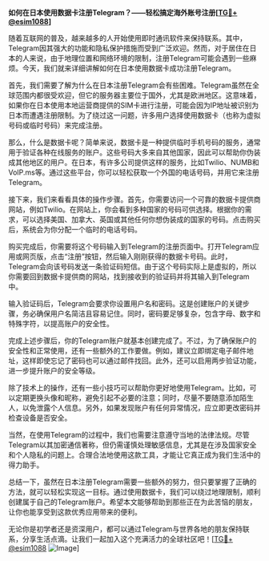 **如何在日本使用数据卡注册Telegram？——轻松搞定海外账号注册[[TG💪+ @esim1088](https://t.me/s/esim1088)]**

随着互联网的普及，越来越多的人开始使用即时通讯软件来保持联系。其中，Telegram因其强大的功能和隐私保护措施而受到广泛欢迎。然而，对于居住在日本的人来说，由于地理位置和网络环境的限制，注册Telegram可能会遇到一些麻烦。今天，我们就来详细讲解如何在日本使用数据卡成功注册Telegram。

首先，我们需要了解为什么在日本注册Telegram会有些困难。Telegram虽然在全球范围内都很受欢迎，但它的服务器主要位于国外，尤其是欧洲地区。这意味着，如果你在日本使用本地运营商提供的SIM卡进行注册，可能会因为IP地址被识别为日本而遭遇注册限制。为了绕过这一问题，许多用户选择使用数据卡（也称为虚拟号码或临时号码）来完成注册。

那么，什么是数据卡呢？简单来说，数据卡是一种提供临时手机号码的服务，通常用于验证各种在线服务的账户。这些号码大多来自其他国家，因此可以帮助你伪装成其他地区的用户。在日本，有许多公司提供这样的服务，比如Twilio、NUMB和VoIP.ms等。通过这些平台，你可以轻松获取一个外国的电话号码，并用它来注册Telegram。

接下来，我们来看看具体的操作步骤。首先，你需要访问一个可靠的数据卡提供商网站，例如Twilio。在网站上，你会看到多种国家的号码可供选择。根据你的需求，可以选择美国、加拿大、英国或其他任何你想伪装成的国家的号码。点击购买后，系统会为你分配一个临时的电话号码。

购买完成后，你需要将这个号码输入到Telegram的注册页面中。打开Telegram应用或网页版，点击“注册”按钮，然后输入刚刚获得的数据卡号码。此时，Telegram会向该号码发送一条验证码短信。由于这个号码实际上是虚拟的，所以你需要回到数据卡提供商的网站，找到接收到的验证码并将其输入到Telegram中。

输入验证码后，Telegram会要求你设置用户名和密码。这是创建账户的关键步骤，务必确保用户名简洁且容易记住。同时，密码要足够复杂，包含字母、数字和特殊字符，以提高账户的安全性。

完成上述步骤后，你的Telegram账户就基本创建完成了。不过，为了确保账户的安全性和正常使用，还有一些额外的工作要做。例如，建议立即绑定电子邮件地址，这样即使忘记了密码也可以通过邮件找回。此外，还可以启用两步验证功能，进一步提升账户的安全等级。

除了技术上的操作，还有一些小技巧可以帮助你更好地使用Telegram。比如，可以定期更换头像和昵称，避免引起不必要的注意；同时，尽量不要随意添加陌生人，以免泄露个人信息。另外，如果发现账户有任何异常情况，应立即更改密码并检查设备是否安全。

当然，在使用Telegram的过程中，我们也需要注意遵守当地的法律法规。尽管Telegram以其加密通信著称，但仍需谨慎处理敏感信息，尤其是在涉及国家安全和个人隐私的问题上。合理合法地使用这款工具，才能让它真正成为我们生活中的得力助手。

总结一下，虽然在日本注册Telegram需要一些额外的努力，但只要掌握了正确的方法，就可以轻松实现这一目标。通过使用数据卡，我们可以绕过地理限制，顺利创建属于自己的Telegram账户。希望本文能够帮助到那些正在为此苦恼的朋友，让你也能享受到这款优秀应用带来的便利。

无论你是初学者还是资深用户，都可以通过Telegram与世界各地的朋友保持联系，分享生活点滴。让我们一起加入这个充满活力的全球社区吧！[[TG💪+ @esim1088](https://t.me/s/esim1088) ![Image](https://i.postimg.cc/4NQfJmqS/Snipaste-2025-05-13-00-14-12.png)]